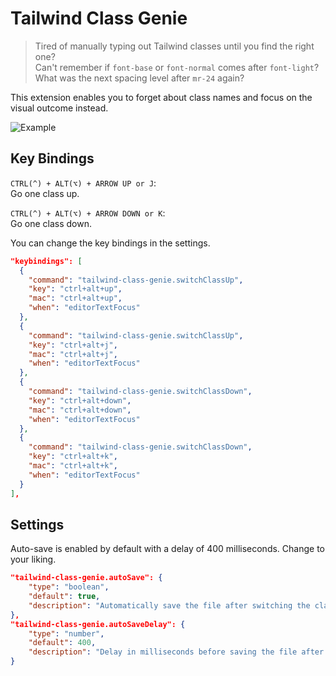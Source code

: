 # Tailwind Class Genie

> Tired of manually typing out Tailwind classes until you find the right one? \
> Can't remember if `font-base` or `font-normal` comes after `font-light`? \
> What was the next spacing level after `mr-24` again?

This extension enables you to forget about class names and focus on the visual outcome instead.

![Example](https://pub-8dde1258b011475ab41024837b4c299a.r2.dev/tailwind-class-genie/example.gif)

## Key Bindings

`CTRL(^) + ALT(⌥) + ARROW UP or J`: \
Go one class up.

`CTRL(^) + ALT(⌥) + ARROW DOWN or K`: \
Go one class down.

You can change the key bindings in the settings.

```json
"keybindings": [
  {
    "command": "tailwind-class-genie.switchClassUp",
    "key": "ctrl+alt+up",
    "mac": "ctrl+alt+up",
    "when": "editorTextFocus"
  },
  {
    "command": "tailwind-class-genie.switchClassUp",
    "key": "ctrl+alt+j",
    "mac": "ctrl+alt+j",
    "when": "editorTextFocus"
  },
  {
    "command": "tailwind-class-genie.switchClassDown",
    "key": "ctrl+alt+down",
    "mac": "ctrl+alt+down",
    "when": "editorTextFocus"
  },
  {
    "command": "tailwind-class-genie.switchClassDown",
    "key": "ctrl+alt+k",
    "mac": "ctrl+alt+k",
    "when": "editorTextFocus"
  }
],
```

## Settings

Auto-save is enabled by default with a delay of 400 milliseconds. Change to your liking.

```json
"tailwind-class-genie.autoSave": {
    "type": "boolean",
    "default": true,
    "description": "Automatically save the file after switching the class."
},
"tailwind-class-genie.autoSaveDelay": {
    "type": "number",
    "default": 400,
    "description": "Delay in milliseconds before saving the file after switching the class."
}
```
